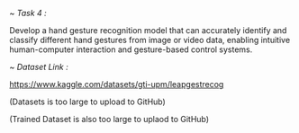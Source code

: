 ~ *Task 4 :*

Develop a hand gesture recognition model that can accurately identify and classify different hand gestures from image or video data, enabling intuitive human-computer interaction and gesture-based control systems.

~ *Dataset Link :*

https://www.kaggle.com/datasets/gti-upm/leapgestrecog

(Datasets is too large to upload to GitHub)

(Trained Dataset is also too large to uplaod to GitHub)
